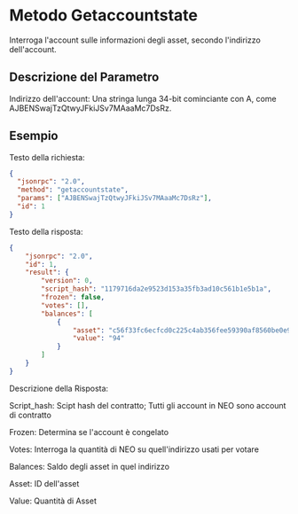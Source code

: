 # Metodo Getaccountstate

Interroga l'account sulle informazioni degli asset, secondo l'indirizzo dell'account.

## Descrizione del Parametro

Indirizzo dell'account: Una stringa lunga 34-bit cominciante con A, come AJBENSwajTzQtwyJFkiJSv7MAaaMc7DsRz.

## Esempio

Testo della richiesta:

```json
{
  "jsonrpc": "2.0",
  "method": "getaccountstate",
  "params": ["AJBENSwajTzQtwyJFkiJSv7MAaaMc7DsRz"],
  "id": 1
}
```

Testo della risposta:

```json
{
    "jsonrpc": "2.0",
    "id": 1,
    "result": {
        "version": 0,
        "script_hash": "1179716da2e9523d153a35fb3ad10c561b1e5b1a",
        "frozen": false,
        "votes": [],
        "balances": [
            {
                "asset": "c56f33fc6ecfcd0c225c4ab356fee59390af8560be0e930faebe74a6daff7c9b",
                "value": "94"
            }
        ]
    }
}
```

Descrizione della Risposta:

Script_hash: Scipt hash del contratto; Tutti gli account in NEO sono account di contratto

Frozen: Determina se l'account è congelato

Votes: Interroga la quantità di NEO su quell'indirizzo usati per votare

Balances: Saldo degli asset in quel indirizzo

Asset: ID dell'asset

Value: Quantità di Asset
